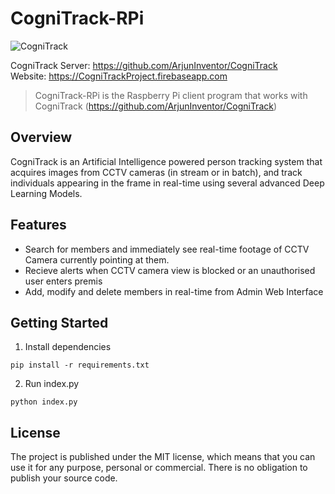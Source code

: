 # CogniTrack-RPi
![CogniTrack](https://cognitrackproject.firebaseapp.com/assets/hero.png)

CogniTrack Server: https://github.com/ArjunInventor/CogniTrack <br>
Website: https://CogniTrackProject.firebaseapp.com
> CogniTrack-RPi is the Raspberry Pi client program that works with CogniTrack (https://github.com/ArjunInventor/CogniTrack)
## Overview
CogniTrack is an Artificial Intelligence powered person tracking system that acquires images from CCTV cameras (in stream or in batch), and track individuals appearing in the frame in real-time using several advanced Deep Learning Models. 

## Features
- Search for members and immediately see real-time footage of CCTV Camera currently pointing at them.
- Recieve alerts when CCTV camera view is blocked or an unauthorised user enters premis
- Add, modify and delete members in real-time from Admin Web Interface

## Getting Started
1. Install dependencies
```
pip install -r requirements.txt
```
2. Run index.py
```
python index.py
```
## License
The project is published under the MIT license, which means that you can use it for any purpose, personal or commercial. There is no obligation to publish your source code.
